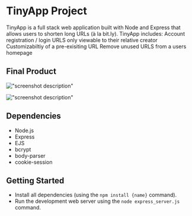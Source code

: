 # TinyApp Project

TinyApp is a full stack web application built with Node and Express that allows users to shorten long URLs (à la bit.ly).
TinyApp includes:
  Account registration / login
  URLS only viewable to their relative creator
  Customizabiltiy of a pre-exisiting URL
  Remove unused URLS from a users homepage

## Final Product

!["screenshot description"](#)

!["screenshot description"](#)

## Dependencies

- Node.js
- Express
- EJS
- bcrypt
- body-parser
- cookie-session

## Getting Started

- Install all dependencies (using the `npm install {name}` command).
- Run the development web server using the `node express_server.js` command.
